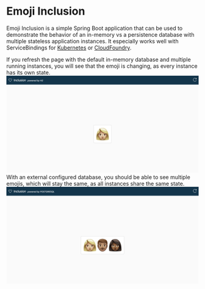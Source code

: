 # Emoji Inclusion

Emoji Inclusion is a simple Spring Boot application that can be used to demonstrate the behavior of an in-memory vs a persistence database with multiple stateless application instances.
It especially works well with ServiceBindings for [Kubernetes](https://servicebinding.io) or [CloudFoundry](https://docs.cloudfoundry.org/devguide/services/application-binding.html).

If you refresh the page with the default in-memory database and multiple running instances, you will see that the emoji is changing, as every instance has its own state.
![](docs/images/in-memory.png)
With an external configured database, you should be able to see multiple emojis, which will stay the same, as all instances share the same state.
![](docs/images/external-db.png)
